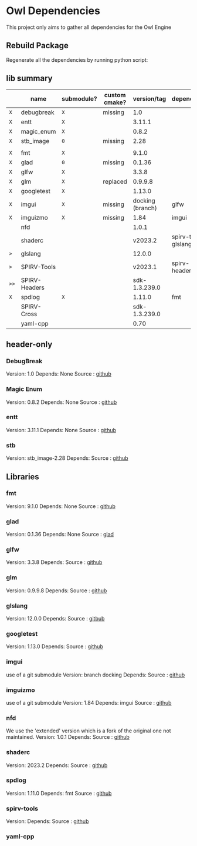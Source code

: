 # Owl Dependencies

This project only aims to gather all dependencies for the Owl Engine

## Rebuild Package

Regenerate all the dependencies by running python script:

## lib summary

|       | name          | submodule? | custom cmake? | version/tag      | dependency           | link                                                        |
|-------|---------------|------------|---------------|------------------|----------------------|-------------------------------------------------------------|
| `X`   | debugbreak    | `X`        | missing       | 1.0              |                      | [github](https://github.com/scottt/debugbreak)              |
| `X`   | entt          | `X`        |               | 3.11.1           |                      | [github](https://github.com/skypjack/entt)                  |
| `X`   | magic_enum    | `X`        |               | 0.8.2            |                      | [github](https://github.com/Neargye/magic_enum)             |
| `X`   | stb_image     | `0`        | missing       | 2.28             |                      | [github](https://github.com/nothings/stb)                   |
|       |               |            |               |                  |                      |                                                             |
| `X`   | fmt           | `X`        |               | 9.1.0            |                      | [github](https://github.com/fmtlib/fmt)                     |
| `X`   | glad          | `0`        | missing       | 0.1.36           |                      | [glad](https://glad.dav1d.de/)                              |
| `X`   | glfw          | `X`        |               | 3.3.8            |                      | [github](https://github.com/glfw/glfw)                      |
| `X`   | glm           | `X`        | replaced      | 0.9.9.8          |                      | [github](https://github.com/g-truc/glm)                     |
| `X`   | googletest    | `X`        |               | 1.13.0           |                      | [github](https://github.com/google/googletest)              |
| `X`   | imgui         | `X`        | missing       | docking (branch) | glfw                 | [github](https://github.com/ocornut/imgui)                  |
| `X`   | imguizmo      | `X`        | missing       | 1.84             | imgui                | [github](https://github.com/CedricGuillemet/ImGuizmo)       |
| ` `   | nfd           | ` `        |               | 1.0.1            |                      | [github](https://github.com/btzy/nativefiledialog-extended) |
| ` `   | shaderc       | ` `        |               | v2023.2          | spirv-tools, glslang | [github](https://github.com/google/shaderc/)                |
| `> `  | glslang       | ` `        |               | 12.0.0           |                      | [github](https://github.com/KhronosGroup/glslang)           |
| `> `  | SPIRV-Tools   | ` `        |               | v2023.1          | spirv-headers        | [github](https://github.com/KhronosGroup/SPIRV-Tools)       |
| `>> ` | SPIRV-Headers | ` `        |               | sdk-1.3.239.0    |                      | [github](https://github.com/KhronosGroup/SPIRV-Headers)     |
| `X`   | spdlog        | `X`        |               | 1.11.0           | fmt                  | [github](https://github.com/gabime/spdlog)                  |
| ` `   | SPIRV-Cross   | ` `        |               | sdk-1.3.239.0    |                      | [github](https://github.com/KhronosGroup/SPIRV-Cross)       |
| ` `   | yaml-cpp      | ` `        |               | 0.70             |                      | [github](https://github.com/jbeder/yaml-cpp)                |

## header-only

### DebugBreak

Version: 1.0
Depends: None
Source : [github](https://github.com/scottt/debugbreak)

### Magic Enum

Version: 0.8.2
Depends: None
Source : [github](https://github.com/Neargye/magic_enum)

### entt

Version: 3.11.1
Depends: None
Source : [github](https://github.com/skypjack/entt)

### stb

Version: stb_image-2.28
Depends:
Source : [github](https://github.com/nothings/stb)

## Libraries

### fmt

Version: 9.1.0
Depends: None
Source : [github](https://github.com/fmtlib/fmt)

### glad

Version: 0.1.36
Depends: None
Source : [glad](https://glad.dav1d.de/)

### glfw

Version: 3.3.8
Depends:
Source : [github](https://github.com/glfw/glfw)

### glm

Version: 0.9.9.8
Depends:
Source : [github](https://github.com/g-truc/glm)

### glslang

Version: 12.0.0
Depends:
Source : [gitbub](https://github.com/KhronosGroup/glslang)

### googletest

Version: 1.13.0
Depends:
Source : [github](https://github.com/google/googletest)

### imgui

use of a git submodule
Version: branch docking
Depends:
Source : [github](https://github.com/ocornut/imgui)

### imguizmo

use of a git submodule
Version: 1.84
Depends: imgui
Source : [github](https://github.com/CedricGuillemet/ImGuizmo)

### nfd

We use the 'extended' version which is a fork of the original one not maintained. 
Version: 1.0.1
Depends:
Source : [github](https://github.com/btzy/nativefiledialog-extended)

### shaderc

Version: 2023.2
Depends:
Source : [github](https://github.com/google/shaderc/)

### spdlog

Version: 1.11.0
Depends: fmt
Source : [github](https://github.com/gabime/spdlog)

### spirv-tools

Version:
Depends:
Source : [github](https://github.com/KhronosGroup/SPIRV-Tools)

### yaml-cpp


